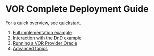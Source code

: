 # VOR Complete Deployment Guide

For a quick overview, see [quickstart](./quickstart.md).

1. [Full implementation example](./implementation.md)
2. [Interaction with the DnD example](./interaction.md)
3. [Running a VOR Provider Oracle](./oracle.md)
4. [Advanced topics](./advanced.md)
